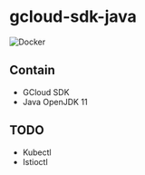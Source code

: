 # gcloud-sdk-java
![Docker](https://github.com/cakhanif/gcloud-sdk-java/workflows/Docker/badge.svg)

## Contain
* GCloud SDK
* Java OpenJDK 11

## TODO
* Kubectl
* Istioctl
